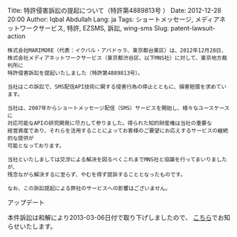 Title: 特許侵害訴訟の提起について（特許第4889813号 ）
Date: 2012-12-28 20:00
Author: Iqbal Abdullah
Lang: ja
Tags: ショートメッセージ, メディアネットワークサービス, 特許, EZSMS, 訴訟, wing-sms
Slug: patent-lawsuit-action

    株式会社MARIMORE（代表：イクバル・アバドゥラ、東京都台東区）は、2012年12月28日、
    株式会社メディアネットワークサービス（東京都渋谷区、以下MNS社）に対して、東京地方裁判所に
    特許侵害訴訟を提起いたしました（特許第4889813号）。

    当社はこの訴訟で、SMS配信API技術に関する侵害行為の停止とともに、損害賠償を求めています。

    当社は、2007年からショートメッセージ配信（SMS）サービスを開始し、様々なユースケースに
    対応可能なAPIの研究開発に尽力して参りました。得られた知的財産権は当社の重要な
    経営資産であり、それらを活用することによってお客様のご要望にお応えするサービスの継続的な提供が
    可能となっております。

    当社といたしましては交渉による解決を図るべくこれまでMNS社と協議を行ってまいりましたが、
    残念ながら解決するに至らず、やむを得ず提訴することとなったものです。

    なお、この訴訟提起による弊社のサービスへの影響はございません。

アップデート

本件訴訟は和解により2013-03-06日付で取り下げしましたので、
[こちら]({filename}/PR/patent-lawsuit-action-resolved-ja.md)でお知らせいたします。
